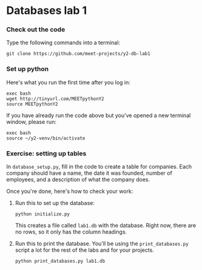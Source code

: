 # Databases lab 1

### Check out the code

Type the following commands into a terminal:

    git clone https://github.com/meet-projects/y2-db-lab1

### Set up python

Here's what you run the first time after you log in:

    exec bash
    wget http://tinyurl.com/MEETpythonY2
    source MEETpythonY2

If you have already run the code above but you've opened a new terminal window, please run:

    exec bash
    source ~/y2-venv/bin/activate

### Exercise: setting up tables

In `database_setup.py`, fill in the code to create a table for companies. Each
company should have a name, the date it was founded, number of employees, and a
description of what the company does.

Once you're done, here's how to check your work:

1. Run this to set up the database:

    ```
    python initialize.py
    ```

   This creates a file called `lab1.db` with the database. Right now, there are
   no rows, so it only has the column headings. 

2. Run this to print the database. You'll be using the `print_databases.py`
   script a lot for the rest of the labs and for your projects.

    ```
    python print_databases.py lab1.db
    ```

